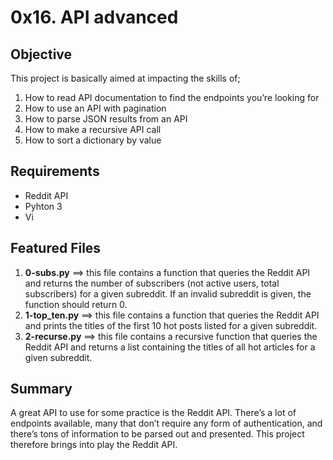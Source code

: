 # 0x16. API advanced

## Objective
This project is basically aimed at impacting the skills of;
1. How to read API documentation to find the endpoints you’re looking for
2. How to use an API with pagination
3. How to parse JSON results from an API
4. How to make a recursive API call
5. How to sort a dictionary by value

## Requirements
* Reddit API
* Pyhton 3
* Vi

## Featured Files
1. **0-subs.py** ==> this file contains a function that queries the Reddit API and returns the number of subscribers (not active users, total subscribers) for a given subreddit. If an invalid subreddit is given, the function should return 0.
2. **1-top_ten.py** ==> this file contains a function that queries the Reddit API and prints the titles of the first 10 hot posts listed for a given subreddit.
3. **2-recurse.py** ==> this file contains a recursive function that queries the Reddit API and returns a list containing the titles of all hot articles for a given subreddit.

## Summary
A great API to use for some practice is the Reddit API. There’s a lot of endpoints available, many that don’t require any form of authentication, and there’s tons of information to be parsed out and presented. This project therefore brings into play the Reddit API.
